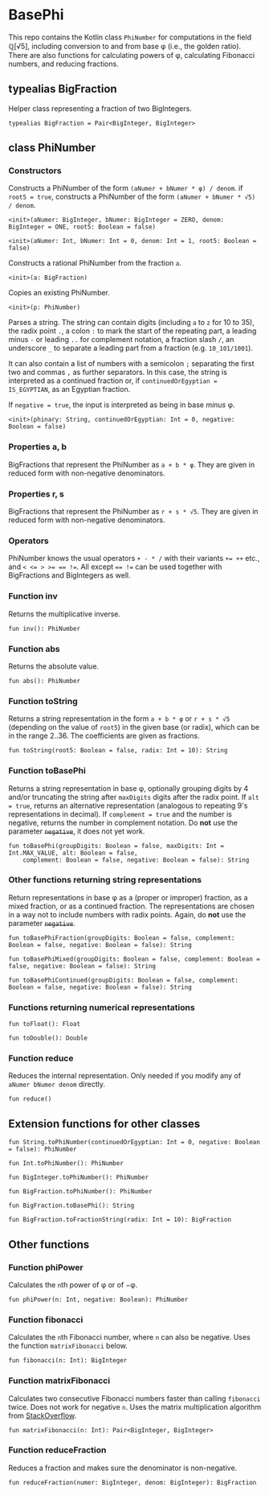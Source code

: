 # BasePhi

This repo contains the Kotlin class `PhiNumber` for computations in the field ℚ[√5], including conversion to and from base φ (i.e., the golden ratio). There are also functions for calculating powers of φ, calculating Fibonacci numbers, and reducing fractions.

## typealias BigFraction

Helper class representing a fraction of two BigIntegers.

    typealias BigFraction = Pair<BigInteger, BigInteger>

## class PhiNumber

### Constructors

Constructs a PhiNumber of the form `(aNumer + bNumer * φ) / denom`. if `root5 = true`, constructs a PhiNumber of the form `(aNumer + bNumer * √5) / denom`.

    <init>(aNumer: BigInteger, bNumer: BigInteger = ZERO, denom: BigInteger = ONE, root5: Boolean = false)
    
    <init>(aNumer: Int, bNumer: Int = 0, denom: Int = 1, root5: Boolean = false)

Constructs a rational PhiNumber from the fraction `a`.

    <init>(a: BigFraction)

Copies an existing PhiNumber.

    <init>(p: PhiNumber)

Parses a string. The string can contain digits (including `a` to `z` for 10 to 35), the radix point `.`, a colon `:` to mark the start of the repeating part, a leading minus `-` or leading `..` for complement notation, a fraction slash `/`, an underscore `_` to separate a leading part from a fraction (e.g. `10_101/1001`).

It can also contain a list of numbers with a semicolon `;` separating the first two and commas `,` as further separators. In this case, the string is interpreted as a continued fraction or, if `continuedOrEgyptian = IS_EGYPTIAN`, as an Egyptian fraction.

If `negative = true`, the input is interpreted as being in base _minus_ φ.

    <init>(phinary: String, continuedOrEgyptian: Int = 0, negative: Boolean = false)

### Properties a, b

BigFractions that represent the PhiNumber as `a + b * φ`. They are given in reduced form with non-negative denominators.

### Properties r, s

BigFractions that represent the PhiNumber as `r + s * √5`. They are given in reduced form with non-negative denominators.

### Operators

PhiNumber knows the usual operators `+ - * /` with their variants `+= ++` etc., and `< <= > >= == !=`. All except `== !=` can be used together with BigFractions and BigIntegers as well.

### Function inv

Returns the multiplicative inverse.

    fun inv(): PhiNumber

### Function abs

Returns the absolute value.

    fun abs(): PhiNumber

### Function toString

Returns a string representation in the form `a + b * φ` or `r + s * √5` (depending on the value of `root5`) in the given base (or radix), which can be in the range 2..36. The coefficients are given as fractions.

    fun toString(root5: Boolean = false, radix: Int = 10): String

### Function toBasePhi

Returns a string representation in base φ, optionally grouping digits by 4 and/or truncating the string after `maxDigits` digits after the radix point. If `alt = true`, returns an alternative representation (analogous to repeating 9's representations in decimal). If `complement = true` and the number is negative, returns the number in complement notation. Do **not** use the parameter ~~`negative`~~, it does not yet work.

    fun toBasePhi(groupDigits: Boolean = false, maxDigits: Int = Int.MAX_VALUE, alt: Boolean = false,
        complement: Boolean = false, negative: Boolean = false): String

### Other functions returning string representations

Return representations in base φ as a (proper or improper) fraction, as a mixed fraction, or as a continued fraction. The representations are chosen in a way not to include numbers with radix points. Again, do **not** use the parameter ~~`negative`~~. 

    fun toBasePhiFraction(groupDigits: Boolean = false, complement: Boolean = false, negative: Boolean = false): String
    
    fun toBasePhiMixed(groupDigits: Boolean = false, complement: Boolean = false, negative: Boolean = false): String
    
    fun toBasePhiContinued(groupDigits: Boolean = false, complement: Boolean = false, negative: Boolean = false): String

### Functions returning numerical representations

    fun toFloat(): Float
    
    fun toDouble(): Double

### Function reduce

Reduces the internal representation. Only needed if you modify any of `aNumer bNumer denom` directly.

    fun reduce()

## Extension functions for other classes

    fun String.toPhiNumber(continuedOrEgyptian: Int = 0, negative: Boolean = false): PhiNumber
    
    fun Int.toPhiNumber(): PhiNumber
    
    fun BigInteger.toPhiNumber(): PhiNumber
    
    fun BigFraction.toPhiNumber(): PhiNumber

    fun BigFraction.toBasePhi(): String
    
    fun BigFraction.toFractionString(radix: Int = 10): BigFraction

## Other functions

### Function phiPower

Calculates the `n`th power of φ or of −φ.

    fun phiPower(n: Int, negative: Boolean): PhiNumber

### Function fibonacci

Calculates the `n`th Fibonacci number, where `n` can also be negative. Uses the function `matrixFibonacci` below.

    fun fibonacci(n: Int): BigInteger
    
### Function matrixFibonacci

Calculates two consecutive Fibonacci numbers faster than calling `fibonacci` twice. Does not work for negative `n`. Uses the matrix multiplication algorithm from [StackOverflow](https://stackoverflow.com/questions/24438655/ruby-fibonacci-algorithm/24439070).
    
    fun matrixFibonacci(n: Int): Pair<BigInteger, BigInteger>

### Function reduceFraction

Reduces a fraction and makes sure the denominator is non-negative.

    fun reduceFraction(numer: BigInteger, denom: BigInteger): BigFraction
